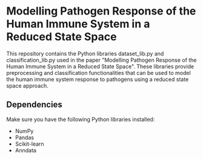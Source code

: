 # Modelling Pathogen Response of the Human Immune System in a Reduced State Space

This repository contains the Python libraries dataset_lib.py and classification_lib.py used in the paper "Modelling Pathogen Response of the Human Immune System in a Reduced State Space". These libraries provide preprocessing and classification functionalities that can be used to model the human immune system response to pathogens using a reduced state space approach.

## Dependencies

Make sure you have the following Python libraries installed:

* NumPy
* Pandas
* Scikit-learn
* Anndata
